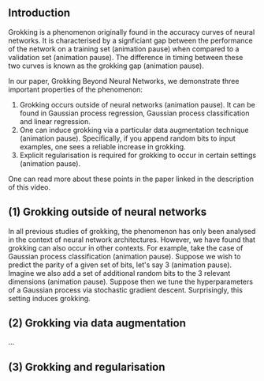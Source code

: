 ## Introduction

Grokking is a phenomenon originally found in the accuracy curves of neural networks. It is characterised by a signficiant gap between the performance of the network on a training set (animation pause) when compared to a validation set (animation pause). The difference in timing between these two curves is known as the grokking gap (animation pause).

In our paper, Grokking Beyond Neural Networks, we demonstrate three important properties of the phenomenon:

1. Grokking occurs outside of neural networks (animation pause). It can be found in Gaussian process regression, Gaussian process classification and linear regression.
2. One can induce grokking via a particular data augmentation technique (animation pause). Specifically, if you append random bits to input examples, one sees a reliable increase in grokking.
3. Explicit regularisation is required for grokking to occur in certain settings (animation pause).

One can read more about these points in the paper linked in the description of this video.

## (1) Grokking outside of neural networks

In all previous studies of grokking, the phenomenon has only been analysed in the context of neural network architectures. However, we have found that grokking can also occur in other contexts. For example, take the case of Gaussian process classification (animation pause). Suppose we wish to predict the parity of a given set of bits, let's say 3 (animation pause). Imagine we also add a set of additional random bits to the 3 relevant dimensions (animation pause). Suppose then we tune the hyperparameters of a Gaussian process via stochastic gradient descent. Surprisingly, this setting induces grokking.

## (2) Grokking via data augmentation

...

## (3) Grokking and regularisation

